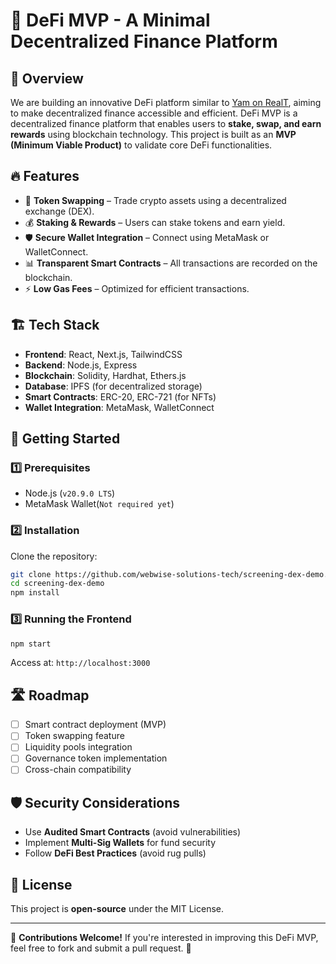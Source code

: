 # 🚀 DeFi MVP - A Minimal Decentralized Finance Platform

## 🌟 Overview
We are building an innovative DeFi platform similar to [Yam on RealT](https://staging-yam.realtoken.network), aiming to make decentralized finance accessible and efficient.
DeFi MVP is a decentralized finance platform that enables users to **stake, swap, and earn rewards** using blockchain technology. This project is built as an **MVP (Minimum Viable Product)** to validate core DeFi functionalities.

## 🔥 Features
- 🔗 **Token Swapping** – Trade crypto assets using a decentralized exchange (DEX).
- 💰 **Staking & Rewards** – Users can stake tokens and earn yield.
- 🛡️ **Secure Wallet Integration** – Connect using MetaMask or WalletConnect.
- 📊 **Transparent Smart Contracts** – All transactions are recorded on the blockchain.
- ⚡ **Low Gas Fees** – Optimized for efficient transactions.

## 🏗️ Tech Stack
- **Frontend**: React, Next.js, TailwindCSS
- **Backend**: Node.js, Express
- **Blockchain**: Solidity, Hardhat, Ethers.js
- **Database**: IPFS (for decentralized storage)
- **Smart Contracts**: ERC-20, ERC-721 (for NFTs)
- **Wallet Integration**: MetaMask, WalletConnect

## 🚀 Getting Started

### 1️⃣ Prerequisites
- Node.js (`v20.9.0 LTS`)
- MetaMask Wallet(`Not required yet`)

### 2️⃣ Installation
Clone the repository:

```bash
git clone https://github.com/webwise-solutions-tech/screening-dex-demo.git
cd screening-dex-demo
npm install
```

### 3️⃣ Running the Frontend
```bash
npm start
```
Access at: `http://localhost:3000`

## 🛣️ Roadmap
- [ ] Smart contract deployment (MVP)
- [ ] Token swapping feature
- [ ] Liquidity pools integration
- [ ] Governance token implementation
- [ ] Cross-chain compatibility

## 🛡️ Security Considerations
- Use **Audited Smart Contracts** (avoid vulnerabilities)
- Implement **Multi-Sig Wallets** for fund security
- Follow **DeFi Best Practices** (avoid rug pulls)

## 📜 License
This project is **open-source** under the MIT License.

---

🚀 **Contributions Welcome!** If you're interested in improving this DeFi MVP, feel free to fork and submit a pull request. 🙌
